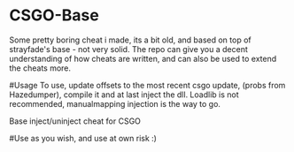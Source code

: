 # CSGO-Base
Some pretty boring cheat i made, its a bit old, and based on top of strayfade's base - not very solid.
The repo can give you a decent understanding of how cheats are written, and can also be used to extend the cheats more.

#Usage
To use, update offsets to the most recent csgo update, (probs from Hazedumper), compile it and at last inject the dll.
Loadlib is not recommended, manualmapping injection is the way to go.

Base inject/uninject cheat for CSGO

#Use as you wish, and use at own risk :)
